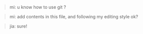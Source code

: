 >mi: u know how to use git ?

>mi: add contents in this file, and following my editing style ok?

>jia: sure!

